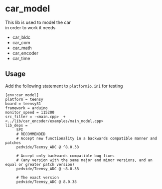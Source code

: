 # car_model
This lib is used to model the car  
in order to work it needs
* car_bldc
* car_com
* car_math
* car_encoder
* car_time

## Usage
Add the following statement to ```platformio.ini``` for testing
```
[env:car_model]
platform = teensy
board = teensy31
framework = arduino
monitor_speed = 115200
src_filter = -<main.cpp>  +<../lib/car_encoder/examples/main_model.cpp> 
lib_deps =
     SPI     
     # RECOMMENDED
     # Accept new functionality in a backwards compatible manner and patches
     pedvide/Teensy_ADC @ ^8.0.38

     # Accept only backwards compatible bug fixes
     # (any version with the same major and minor versions, and an equal or greater patch version)
     pedvide/Teensy_ADC @ ~8.0.38

     # The exact version
     pedvide/Teensy_ADC @ 8.0.38
```
